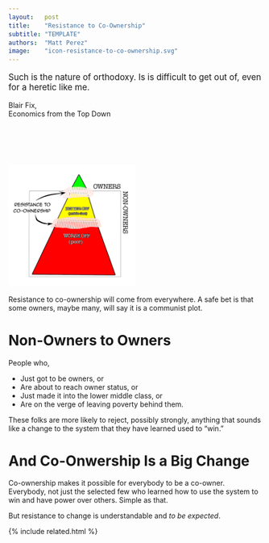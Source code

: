 ```yaml
---
layout:   post
title:    "Resistance to Co-Ownership"
subtitle: "TEMPLATE"
authors:  "Matt Perez"
image:    "icon-resistance-to-co-ownership.svg"
---
```


<div style="display:none;">
 <p>Resistance to co-ownership will come from everywhere. A safe bet is that the sole owners will say that it is a communist plot. But it will come from non-onwers, too.</p>
</div>

<div class="_citation">
 <p style="font-size:larger; ">Such is the nature of orthodoxy. Is is difficult to get out of, even for a heretic like me.</p>
 <p id="_signature">Blair Fix,<br>Economics from the Top Down</p>
</div>

<h1>&nbsp;</h1>
 <div class="_center">
  <img
   src="/assets/img/pic-resistance-to-co-ownership.svg"
   width="50%"
   alt="">
 </div>
 <p>Resistance to co-ownership will come from everywhere. A safe bet is that some owners, maybe many, will say it is a communist plot.</p>

<h1>Non-Owners to Owners</h1>
 <p>People who,</p>
  <ul>
   <li>Just got to be owners, or</li>
   <li>Are about to reach owner status, or</li>
   <li>Just made it into the lower middle class, or</li>
   <li>Are on the verge of leaving poverty behind them.</li>
  </ul>
 <p>These folks are more likely to reject, possibly strongly, anything that sounds like a change to the system that they have learned used to &ldquo;win.&rdquo;</p>

<h1>And Co-Onwership Is a Big Change</h1>
 <p>Co-ownership makes it possible for everybody to be a co-owner. Everybody, not just the selected few who learned how to use the system to win and have power over others. Simple as that.</p>
 <p>But resistance to change is understandable and <em>to be expected</em>.</p>

{% include related.html %}
